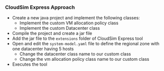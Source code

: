 ### CloudSim Express Approach

- Create a new java project and implement the following classes:
  - Implement the custom VM allocation policy class
  - Implement the custom Datacenter class
- Compile the project and create a jar file
- Add the jar file to the `extensions` folder of CloudSim Express tool
- Open and edit the `system-model.yaml` file to define the regional zone with one datacenter having 5 hosts
  - Change the datacenter class name to our custom class
  - Change the vm allocation policy class name to our custom class
- Executes the tool